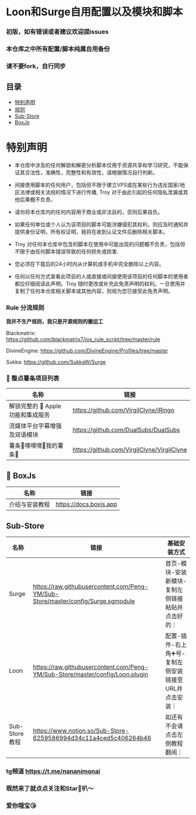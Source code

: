 # Loon和Surge自用配置以及模块和脚本
### 初版，如有错误或者建议欢迎提issues
### 本仓库之中所有配置/脚本纯属自用备份
### 请不要fork，自行同步
## 目录
* [特别声明](#特别声明)
* [规则](#Rule-分流规则)
* [Sub-Store](#sub-store)
* [BoxJs](#BoxJs)
# 特别声明
- 本仓库中涉及的任何解锁和解密分析脚本仅用于资源共享和学习研究，不能保证其合法性，准确性，完整性和有效性，请根据情况自行判断。

- 间接使用脚本的任何用户，包括但不限于建立VPS或在某些行为违反国家/地区法律或相关法规的情况下进行传播, Troy 对于由此引起的任何隐私泄漏或其他后果概不负责。

- 请勿将本仓库内的任何内容用于商业或非法目的，否则后果自负。

- 如果任何单位或个人认为该项目的脚本可能涉嫌侵犯其权利，则应及时通知并提供身份证明，所有权证明，我将在收到认证文件后删除相关脚本。

- Troy 对任何本仓库中包含的脚本在使用中可能出现的问题概不负责，包括但不限于由任何脚本错误导致的任何损失或损害.

- 您必须在下载后的24小时内从计算机或手机中完全删除以上内容。

- 任何以任何方式查看此项目的人或直接或间接使用该项目的任何脚本的使用者都应仔细阅读此声明。Troy 随时更改或补充此免责声明的权利。一旦使用并复制了任何本仓库相关脚本或其他内容，则视为您已接受此免责声明。

### Rule 分流规则

**我并不生产规则，我只是开源规则的搬运工**

Blackmatrix:
https://github.com/blackmatrix7/ios_rule_script/tree/master/rule

DivineEngine:
https://github.com/DivineEngine/Profiles/tree/master

Sukka:
https://github.com/SukkaW/Surge

### 🍟 整点薯条项目列表

| 名称                           | 链接                                                         |
| ------------------------------ | ------------------------------------------------------------ |
| 解锁完整的  Apple功能和集成服务| https://github.com/VirgilClyne/iRingo |
| 流媒体平台字幕增强及双语模块 | https://github.com/DualSubs/DualSubs |
| 薯条🤤嘿嘿嘿🤤我的薯条🤤 | https://github.com/VirgilClyne/VirgilClyne |

## 🧰 BoxJs
| 名称                           | 链接                                                         |
| ------------------------------ | ------------------------------------------------------------ |
| 介绍与安装教程                   | https://docs.boxjs.app                                        |

## Sub-Store

| 名称                           | 链接                                                         | 基础安装方式 |
| ------------------------------ | ------------------------------------------------------------ |---------------|
| Surge  | https://raw.githubusercontent.com/Peng-YM/Sub-Store/master/config/Surge.sgmodule |首页-模块-安装新模块-复制左侧链接粘贴并点击好的｜
| Loon      | https://raw.githubusercontent.com/Peng-YM/Sub-Store/master/config/Loon.plugin |配置-插件-右上角➕号-复制左侧安装链接至URL并点击安装｜
| Sub-Store 教程      | https://www.notion.so/Sub-Store-6259586994d34c11a4ced5c406264b46 |如还有不会请点击左侧教程翻阅｜

### tg频道 https://t.me/nananimonai
### 既然来了就点点关注和Star🌟叭～
### 爱你哦宝😘
